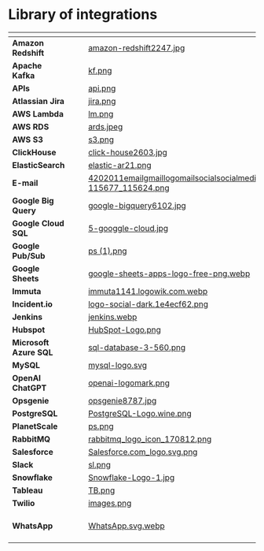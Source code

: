 # Library of integrations

<table data-view="cards"><thead><tr><th></th><th data-hidden></th><th data-hidden></th><th data-hidden data-card-cover data-type="files"></th><th data-hidden data-card-target data-type="content-ref"></th></tr></thead><tbody><tr><td><strong>Amazon Redshift</strong></td><td></td><td></td><td><a href="../../.gitbook/assets/amazon-redshift2247.jpg">amazon-redshift2247.jpg</a></td><td><a href="amazon-redshift.md">amazon-redshift.md</a></td></tr><tr><td><strong>Apache Kafka</strong></td><td></td><td></td><td><a href="../../.gitbook/assets/kf.png">kf.png</a></td><td><a href="apache-kafka.md">apache-kafka.md</a></td></tr><tr><td><strong>APIs</strong></td><td></td><td></td><td><a href="../../.gitbook/assets/api.png">api.png</a></td><td><a href="apis.md">apis.md</a></td></tr><tr><td><strong>Atlassian Jira</strong></td><td></td><td></td><td><a href="../../.gitbook/assets/jira.png">jira.png</a></td><td><a href="atlassian-jira.md">atlassian-jira.md</a></td></tr><tr><td><strong>AWS Lambda</strong></td><td></td><td></td><td><a href="../../.gitbook/assets/lm.png">lm.png</a></td><td><a href="aws-lambda.md">aws-lambda.md</a></td></tr><tr><td><strong>AWS RDS</strong></td><td></td><td></td><td><a href="../../.gitbook/assets/ards.jpeg">ards.jpeg</a></td><td><a href="aws-rds.md">aws-rds.md</a></td></tr><tr><td><strong>AWS S3</strong></td><td></td><td></td><td><a href="../../.gitbook/assets/s3.png">s3.png</a></td><td><a href="aws-s3.md">aws-s3.md</a></td></tr><tr><td><strong>ClickHouse</strong></td><td></td><td></td><td><a href="../../.gitbook/assets/click-house2603.jpg">click-house2603.jpg</a></td><td><a href="clickhouse.md">clickhouse.md</a></td></tr><tr><td><strong>ElasticSearch</strong></td><td></td><td></td><td><a href="../../.gitbook/assets/elastic-ar21.png">elastic-ar21.png</a></td><td><a href="elasticsearch.md">elasticsearch.md</a></td></tr><tr><td><strong>E-mail</strong></td><td></td><td></td><td><a href="../../.gitbook/assets/4202011emailgmaillogomailsocialsocialmedia-115677_115624.png">4202011emailgmaillogomailsocialsocialmedia-115677_115624.png</a></td><td><a href="e-mail.md">e-mail.md</a></td></tr><tr><td><strong>Google Big Query</strong></td><td></td><td></td><td><a href="../../.gitbook/assets/google-bigquery6102.jpg">google-bigquery6102.jpg</a></td><td><a href="google-big-query.md">google-big-query.md</a></td></tr><tr><td><strong>Google Cloud SQL</strong></td><td></td><td></td><td><a href="../../.gitbook/assets/5-googgle-cloud.jpg">5-googgle-cloud.jpg</a></td><td><a href="google-cloud-sql.md">google-cloud-sql.md</a></td></tr><tr><td><strong>Google Pub/Sub</strong></td><td></td><td></td><td><a href="../../.gitbook/assets/ps (1).png">ps (1).png</a></td><td><a href="google-pub-sub.md">google-pub-sub.md</a></td></tr><tr><td><strong>Google Sheets</strong></td><td></td><td></td><td><a href="../../.gitbook/assets/google-sheets-apps-logo-free-png.webp">google-sheets-apps-logo-free-png.webp</a></td><td><a href="google-sheets.md">google-sheets.md</a></td></tr><tr><td><strong>Immuta</strong></td><td></td><td></td><td><a href="../../.gitbook/assets/immuta1141.logowik.com.webp">immuta1141.logowik.com.webp</a></td><td><a href="immuta.md">immuta.md</a></td></tr><tr><td><strong>Incident.io</strong></td><td></td><td></td><td><a href="../../.gitbook/assets/logo-social-dark.1e4ecf62.png">logo-social-dark.1e4ecf62.png</a></td><td><a href="incident.io.md">incident.io.md</a></td></tr><tr><td><strong>Jenkins</strong></td><td></td><td></td><td><a href="../../.gitbook/assets/jenkins.webp">jenkins.webp</a></td><td><a href="jenkins.md">jenkins.md</a></td></tr><tr><td><strong>Hubspot</strong></td><td></td><td></td><td><a href="../../.gitbook/assets/HubSpot-Logo.png">HubSpot-Logo.png</a></td><td><a href="hubspot.md">hubspot.md</a></td></tr><tr><td><strong>Microsoft Azure SQL</strong></td><td></td><td></td><td><a href="../../.gitbook/assets/sql-database-3-560.png">sql-database-3-560.png</a></td><td><a href="microsoft-azure-sql.md">microsoft-azure-sql.md</a></td></tr><tr><td><strong>MySQL</strong></td><td></td><td></td><td><a href="../../.gitbook/assets/mysql-logo.svg">mysql-logo.svg</a></td><td><a href="mysql.md">mysql.md</a></td></tr><tr><td><strong>OpenAI ChatGPT</strong></td><td></td><td></td><td><a href="../../.gitbook/assets/openai-logomark.png">openai-logomark.png</a></td><td><a href="openai-chatgpt.md">openai-chatgpt.md</a></td></tr><tr><td><strong>Opsgenie</strong></td><td></td><td></td><td><a href="../../.gitbook/assets/opsgenie8787.jpg">opsgenie8787.jpg</a></td><td><a href="opsgenie.md">opsgenie.md</a></td></tr><tr><td><strong>PostgreSQL</strong></td><td></td><td></td><td><a href="../../.gitbook/assets/PostgreSQL-Logo.wine.png">PostgreSQL-Logo.wine.png</a></td><td><a href="postgresql.md">postgresql.md</a></td></tr><tr><td><strong>PlanetScale</strong></td><td></td><td></td><td><a href="../../.gitbook/assets/ps.png">ps.png</a></td><td><a href="planetscale.md">planetscale.md</a></td></tr><tr><td><strong>RabbitMQ</strong></td><td></td><td></td><td><a href="../../.gitbook/assets/rabbitmq_logo_icon_170812.png">rabbitmq_logo_icon_170812.png</a></td><td><a href="rabbitmq.md">rabbitmq.md</a></td></tr><tr><td><strong>Salesforce</strong></td><td></td><td></td><td><a href="../../.gitbook/assets/Salesforce.com_logo.svg.png">Salesforce.com_logo.svg.png</a></td><td><a href="salesforce.md">salesforce.md</a></td></tr><tr><td><strong>Slack</strong></td><td></td><td></td><td><a href="../../.gitbook/assets/sl.png">sl.png</a></td><td><a href="slack.md">slack.md</a></td></tr><tr><td><strong>Snowflake</strong></td><td></td><td></td><td><a href="../../.gitbook/assets/Snowflake-Logo-1.jpg">Snowflake-Logo-1.jpg</a></td><td><a href="snowflake.md">snowflake.md</a></td></tr><tr><td><strong>Tableau</strong></td><td></td><td></td><td><a href="../../.gitbook/assets/TB.png">TB.png</a></td><td><a href="tableau.md">tableau.md</a></td></tr><tr><td><strong>Twilio</strong></td><td></td><td></td><td><a href="../../.gitbook/assets/images.png">images.png</a></td><td><a href="twilio.-sms.md">twilio.-sms.md</a></td></tr><tr><td><strong>WhatsApp</strong></td><td></td><td></td><td><a href="../../.gitbook/assets/WhatsApp.svg.webp">WhatsApp.svg.webp</a></td><td><a href="whatsapp-through-twilio.md">whatsapp-through-twilio.md</a></td></tr></tbody></table>

